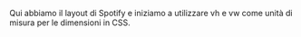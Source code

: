 Qui abbiamo il layout di Spotify e iniziamo a utilizzare vh e vw come unità di misura per le dimensioni in CSS.